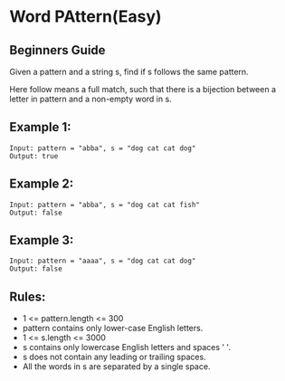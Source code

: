 # Word PAttern(Easy)

## Beginners Guide

Given a pattern and a string s, find if s follows the same pattern.

Here follow means a full match, such that there is a bijection between a letter in pattern and a non-empty word in s.



Example 1:
---
```go=
Input: pattern = "abba", s = "dog cat cat dog"
Output: true
```

Example 2:
---
```go=
Input: pattern = "abba", s = "dog cat cat fish"
Output: false
```

Example 3:
---
```go=
Input: pattern = "aaaa", s = "dog cat cat dog"
Output: false
```

Rules:
---
* 1 <= pattern.length <= 300
* pattern contains only lower-case English letters.
* 1 <= s.length <= 3000
* s contains only lowercase English letters and spaces ' '.
* s does not contain any leading or trailing spaces.
* All the words in s are separated by a single space.